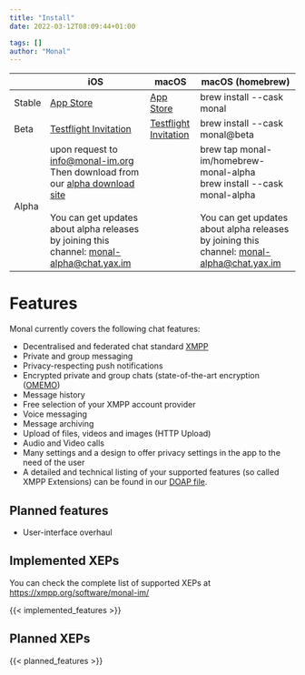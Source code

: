 ```yaml
---
title: "Install"
date: 2022-03-12T08:09:44+01:00

tags: []
author: "Monal"
---
```


|        | iOS                                                      | macOS                                                    | macOS (homebrew)                            |
|--------|----------------------------------------------------------|----------------------------------------------------------|---------------------------------------------|
| Stable | [App Store](https://apps.apple.com/app/id317711500)      | [App Store](https://apps.apple.com/app/id1637078500)     | brew install \-\-cask monal                                            |
| Beta   | [Testflight Invitation](https://testflight.apple.com/join/lLLlgHpB) | [Testflight Invitation](https://testflight.apple.com/join/tGH2m5vf) | brew install \-\-cask monal@beta |
| Alpha  | upon request to [info@monal-im.org](mailto:info@monal-im.org)<br>Then download from our [alpha download site](https://downloads.monal-im.org/monal-im/alpha/)<br><br>You can get updates about alpha releases by joining this channel: [monal-alpha@chat.yax.im](xmpp:monal-alpha@chat.yax.im?join)              |                                                          | brew tap monal-im/homebrew-monal-alpha<br>brew install \-\-cask monal-alpha<br><br>You can get updates about alpha releases by joining this channel: [monal-alpha@chat.yax.im](xmpp:monal-alpha@chat.yax.im?join) |

# Features
Monal currently covers the following chat features:

* Decentralised and federated chat standard [XMPP](https://xmpp.org/)
* Private and group messaging
* Privacy-respecting push notifications
* Encrypted private and group chats (state-of-the-art encryption ([OMEMO](https://conversations.im/omemo/))
* Message history
* Free selection of your XMPP account provider
* Voice messaging
* Message archiving
* Upload of files, videos and images (HTTP Upload)
* Audio and Video calls
* Many settings and a design to offer privacy settings in the app to the need of the user
* A detailed and technical listing of your supported features (so called XMPP Extensions) can be found in our [DOAP file](https://github.com/monal-im/Monal/blob/develop/monal.doap).

## Planned features

* User-interface overhaul

## Implemented XEPs

You can check the complete list of supported XEPs at <a href="https://xmpp.org/software/monal-im/">https://xmpp.org/software/monal-im/</a>

{{< implemented_features >}}

## Planned XEPs

{{< planned_features >}}

